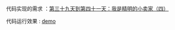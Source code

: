 代码实现的需求 ：[第三十九天到第四十一天：我是精明的小卖家（四）](http://ife.baidu.com/course/detail/id/57)

代码运行效果 : [demo](https://zeoyeye.github.io/IFE_study/39-41/js_39.html)
